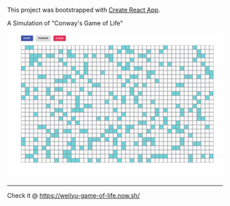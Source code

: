 This project was bootstrapped with [Create React App](https://github.com/facebook/create-react-app).

A Simulation of "Conway's Game of Life"

<img src="images/home.png">

---

Check it @ https://weilyu-game-of-life.now.sh/
